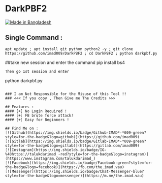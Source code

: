 # DarkPBF2
<p align="left">
<a href="#"><img title="Made in Bangladesh" src="https://img.shields.io/badge/MADE%20IN-BANGLADESH-green?colorA=%23ff0000&colorB=%23017e40&style=for-the-badge"></a>



## Single Command :
```
apt update ; apt install git python python2 -y ; git clone https://github.com/imad009/DarkPBF2 ; cd DarkPBF2 ; python darkpbf.py
```
##take new session and enter the command
pip install bs4
```
Then go 1st session and enter
```
python darkpbf.py
```

### I am Not Responsible for the Misuse of this Tool !!
### <<< If you copy , Then Give me The Credits >>>

## Features :
#### [+] No Login Required !
#### [+] FB brute force attack!
#### [+] Easy for Beginners !

## Find Me on :
[![Github](https://img.shields.io/badge/Github-IMAD*-*009-green?style=for-the-badge&logo=github)](https://github.com/imad009)
[![Gitlab](https://img.shields.io/badge/Gitlab-IMAD*-*009-green?style=for-the-badge&logo=gitlab)](https://gitlab.com/imad009)
[![Instagram](https://img.shields.io/badge/IG-%40https://talukdarimad_-red?style=for-the-badge&logo=instagram)](https://www.instagram.com/talukdarimad_)
[![Facebook](https://img.shields.io/badge/Facebook-green?style=for-the-badge&logo=facebook)](https://fb.com/the.imad.vau)
[![Messenger](https://img.shields.io/badge/Chat-Messenger-blue?style=for-the-badge&logo=messenger)](https://m.me/the.imad.vau)
